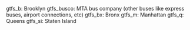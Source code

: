gtfs_b: Brooklyn
gtfs_busco: MTA bus company (other buses like express buses, airport connections, etc)
gtfs_bx: Bronx
gtfs_m: Manhattan
gtfs_q: Queens
gtfs_si: Staten Island
